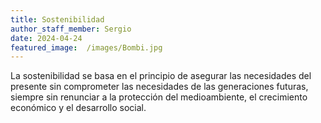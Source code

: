 ```yaml
---
title: Sostenibilidad
author_staff_member: Sergio
date: 2024-04-24
featured_image:  /images/Bombi.jpg
---
```


La sostenibilidad se basa en el principio de asegurar las necesidades del presente sin comprometer las necesidades de las generaciones futuras, siempre sin renunciar a la protección del medioambiente, el crecimiento económico y el desarrollo social.
